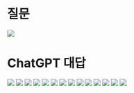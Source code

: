 # 질문
<p align="left">
 <img src = "ChatGPT1.jpg">
</p>

# ChatGPT 대답
<p align="left">
 <img src = "ChatGPT2.jpg">
 <img src = "ChatGPT3.jpg">
 <img src = "ChatGPT4.jpg">
 <img src = "ChatGPT5.jpg">
 <img src = "ChatGPT6.jpg">
 <img src = "ChatGPT7.jpg">
 <img src = "ChatGPT8.jpg">
 <img src = "ChatGPT9.jpg">
 <img src = "ChatGPT10.jpg">
 <img src = "ChatGPT11.jpg">
 <img src = "ChatGPT12_1.jpg">
 <img src = "ChatGPT12.jpg">
 <img src = "ChatGPT13.jpg">
 <img src = "ChatGPT14.jpg">
</p>
